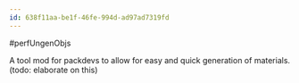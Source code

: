 ```yaml
---
id: 638f11aa-be1f-46fe-994d-ad97ad7319fd
---
```

#perfUngenObjs

A tool mod for packdevs to allow for easy and quick generation of materials. (todo: elaborate on this)
